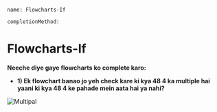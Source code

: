 ```ngMeta
name: Flowcharts-If

completionMethod:
```

# Flowcharts-If

**Neeche diye gaye flowcharts ko complete karo:**



- **1) Ek flowchart banao jo yeh check kare ki kya 48 4 ka multiple hai yaani ki kya 48 4 ke pahade mein aata hai ya nahi?**


![Multipal](/home/courage/Desktop/Markdown-Curriculum/9sPriG7yNGnzibZe50t13gJA.png)

